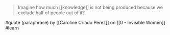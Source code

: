 > Imagine how much [[knowledge]] is not being produced because we exclude half of people out of it?

#quote (paraphrase) by [[Caroline Criado Perez]] on [[0 - Invisible Women]] #learn